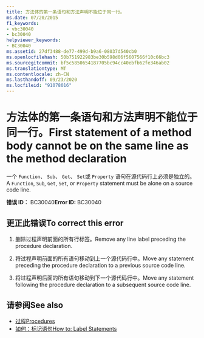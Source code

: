 ```yaml
---
title: 方法体的第一条语句和方法声明不能位于同一行。
ms.date: 07/20/2015
f1_keywords:
- vbc30040
- bc30040
helpviewer_keywords:
- BC30040
ms.assetid: 27df3488-de77-499d-b9a6-08037d540cb0
ms.openlocfilehash: 50b751922983be30b598d06f5607566f10c66bc3
ms.sourcegitcommit: bf5c5850654187705bc94cc40ebfb62fe346ab02
ms.translationtype: MT
ms.contentlocale: zh-CN
ms.lasthandoff: 09/23/2020
ms.locfileid: "91078016"
---
```

# <a name="first-statement-of-a-method-body-cannot-be-on-the-same-line-as-the-method-declaration"></a><span data-ttu-id="c64ca-102">方法体的第一条语句和方法声明不能位于同一行。</span><span class="sxs-lookup"><span data-stu-id="c64ca-102">First statement of a method body cannot be on the same line as the method declaration</span></span>

<span data-ttu-id="c64ca-103">一个 `Function`、 `Sub`、 `Get`、 `Set`或 `Property` 语句在源代码行上必须是独立的。</span><span class="sxs-lookup"><span data-stu-id="c64ca-103">A `Function`, `Sub`, `Get`, `Set`, or `Property` statement must be alone on a source code line.</span></span>  
  
 <span data-ttu-id="c64ca-104">**错误 ID：** BC30040</span><span class="sxs-lookup"><span data-stu-id="c64ca-104">**Error ID:** BC30040</span></span>  
  
## <a name="to-correct-this-error"></a><span data-ttu-id="c64ca-105">更正此错误</span><span class="sxs-lookup"><span data-stu-id="c64ca-105">To correct this error</span></span>  
  
1. <span data-ttu-id="c64ca-106">删除过程声明前面的所有行标签。</span><span class="sxs-lookup"><span data-stu-id="c64ca-106">Remove any line label preceding the procedure declaration.</span></span>  
  
2. <span data-ttu-id="c64ca-107">将过程声明前面的所有语句移动到上一个源代码行中。</span><span class="sxs-lookup"><span data-stu-id="c64ca-107">Move any statement preceding the procedure declaration to a previous source code line.</span></span>  
  
3. <span data-ttu-id="c64ca-108">将过程声明后面的所有语句移动到下一个源代码行中。</span><span class="sxs-lookup"><span data-stu-id="c64ca-108">Move any statement following the procedure declaration to a subsequent source code line.</span></span>  
  
## <a name="see-also"></a><span data-ttu-id="c64ca-109">请参阅</span><span class="sxs-lookup"><span data-stu-id="c64ca-109">See also</span></span>

- [<span data-ttu-id="c64ca-110">过程</span><span class="sxs-lookup"><span data-stu-id="c64ca-110">Procedures</span></span>](../programming-guide/language-features/procedures/index.md)
- [<span data-ttu-id="c64ca-111">如何：标记语句</span><span class="sxs-lookup"><span data-stu-id="c64ca-111">How to: Label Statements</span></span>](../programming-guide/program-structure/how-to-label-statements.md)
